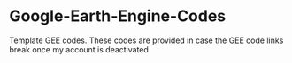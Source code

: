 # Google-Earth-Engine-Codes
Template GEE codes. These codes are provided in case the GEE code links break once my account is deactivated
